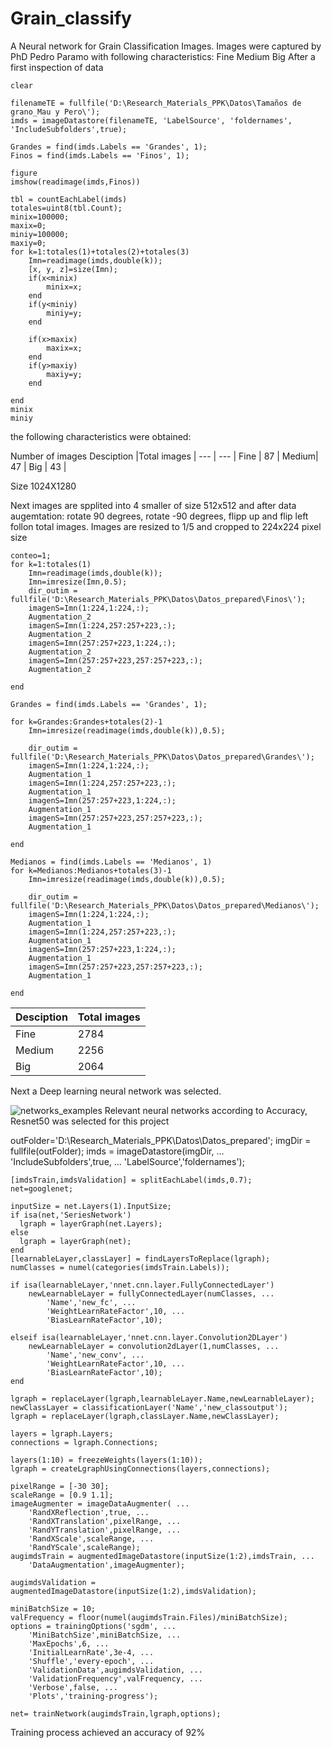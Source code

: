 # Grain_classify
A Neural network for Grain Classification Images. Images were captured by PhD Pedro Paramo with following characteristics:
Fine
Medium
Big
After a first inspection of data 
```
clear

filenameTE = fullfile('D:\Research_Materials_PPK\Datos\Tamaños de grano_Mau y Pero\');
imds = imageDatastore(filenameTE, 'LabelSource', 'foldernames', 'IncludeSubfolders',true);

Grandes = find(imds.Labels == 'Grandes', 1);
Finos = find(imds.Labels == 'Finos', 1);

figure
imshow(readimage(imds,Finos))

tbl = countEachLabel(imds)
totales=uint8(tbl.Count);
minix=100000;
maxix=0;
miniy=100000;
maxiy=0;
for k=1:totales(1)+totales(2)+totales(3)
    Imn=readimage(imds,double(k));
    [x, y, z]=size(Imn);
    if(x<minix)
        minix=x;
    end
    if(y<miniy)
        miniy=y;
    end

    if(x>maxix)
        maxix=x;
    end
    if(y>maxiy)
        maxiy=y;
    end

end
minix
miniy
```
the following characteristics were obtained:

  

Number of images
Desciption |Total images | 
--- | --- | 
Fine  | 87 | 
Medium| 47 | 
Big | 43 | 

Size 1024X1280 


Next images are spplited into 4 smaller of size 512x512 and after data augemtation: rotate 90 degrees, rotate -90 degrees, flipp up and flip left follon total images.
Images are resized to 1/5 and cropped to 224x224 pixel size
```
conteo=1;
for k=1:totales(1)
    Imn=readimage(imds,double(k));
    Imn=imresize(Imn,0.5);
    dir_outim = fullfile('D:\Research_Materials_PPK\Datos\Datos_prepared\Finos\');
    imagenS=Imn(1:224,1:224,:);
    Augmentation_2
    imagenS=Imn(1:224,257:257+223,:);
    Augmentation_2
    imagenS=Imn(257:257+223,1:224,:);
    Augmentation_2
    imagenS=Imn(257:257+223,257:257+223,:);
    Augmentation_2

end

Grandes = find(imds.Labels == 'Grandes', 1);

for k=Grandes:Grandes+totales(2)-1
    Imn=imresize(readimage(imds,double(k)),0.5);

    dir_outim = fullfile('D:\Research_Materials_PPK\Datos\Datos_prepared\Grandes\');
    imagenS=Imn(1:224,1:224,:);
    Augmentation_1
    imagenS=Imn(1:224,257:257+223,:);
    Augmentation_1
    imagenS=Imn(257:257+223,1:224,:);
    Augmentation_1
    imagenS=Imn(257:257+223,257:257+223,:);
    Augmentation_1

end

Medianos = find(imds.Labels == 'Medianos', 1)
for k=Medianos:Medianos+totales(3)-1
    Imn=imresize(readimage(imds,double(k)),0.5);
    
    dir_outim = fullfile('D:\Research_Materials_PPK\Datos\Datos_prepared\Medianos\');
    imagenS=Imn(1:224,1:224,:);
    Augmentation_1
    imagenS=Imn(1:224,257:257+223,:);
    Augmentation_1
    imagenS=Imn(257:257+223,1:224,:);
    Augmentation_1
    imagenS=Imn(257:257+223,257:257+223,:);
    Augmentation_1

end
```


Desciption |Total images | 
--- | --- | 
Fine  | 2784 | 
Medium| 2256 | 
Big | 2064 | 

Next a Deep learning neural network was selected.


![networks_examples](https://user-images.githubusercontent.com/44585823/171680445-4b4e076c-6f8f-4df0-9a3f-3a589c283d70.png)
Relevant neural networks according to Accuracy, Resnet50 was selected for this project





outFolder='D:\Research_Materials_PPK\Datos\Datos_prepared';
imgDir = fullfile(outFolder);
imds = imageDatastore(imgDir, ...
    'IncludeSubfolders',true, ...
    'LabelSource','foldernames');

```
[imdsTrain,imdsValidation] = splitEachLabel(imds,0.7);
net=googlenet;

inputSize = net.Layers(1).InputSize;
if isa(net,'SeriesNetwork') 
  lgraph = layerGraph(net.Layers); 
else
  lgraph = layerGraph(net);
end 
[learnableLayer,classLayer] = findLayersToReplace(lgraph);
numClasses = numel(categories(imdsTrain.Labels));

if isa(learnableLayer,'nnet.cnn.layer.FullyConnectedLayer')
    newLearnableLayer = fullyConnectedLayer(numClasses, ...
        'Name','new_fc', ...
        'WeightLearnRateFactor',10, ...
        'BiasLearnRateFactor',10);
    
elseif isa(learnableLayer,'nnet.cnn.layer.Convolution2DLayer')
    newLearnableLayer = convolution2dLayer(1,numClasses, ...
        'Name','new_conv', ...
        'WeightLearnRateFactor',10, ...
        'BiasLearnRateFactor',10);
end

lgraph = replaceLayer(lgraph,learnableLayer.Name,newLearnableLayer);
newClassLayer = classificationLayer('Name','new_classoutput');
lgraph = replaceLayer(lgraph,classLayer.Name,newClassLayer);

layers = lgraph.Layers;
connections = lgraph.Connections;

layers(1:10) = freezeWeights(layers(1:10));
lgraph = createLgraphUsingConnections(layers,connections);

pixelRange = [-30 30];
scaleRange = [0.9 1.1];
imageAugmenter = imageDataAugmenter( ...
    'RandXReflection',true, ...
    'RandXTranslation',pixelRange, ...
    'RandYTranslation',pixelRange, ...
    'RandXScale',scaleRange, ...
    'RandYScale',scaleRange);
augimdsTrain = augmentedImageDatastore(inputSize(1:2),imdsTrain, ...
    'DataAugmentation',imageAugmenter);

augimdsValidation = augmentedImageDatastore(inputSize(1:2),imdsValidation);

miniBatchSize = 10;
valFrequency = floor(numel(augimdsTrain.Files)/miniBatchSize);
options = trainingOptions('sgdm', ...
    'MiniBatchSize',miniBatchSize, ...
    'MaxEpochs',6, ...
    'InitialLearnRate',3e-4, ...
    'Shuffle','every-epoch', ...
    'ValidationData',augimdsValidation, ...
    'ValidationFrequency',valFrequency, ...
    'Verbose',false, ...
    'Plots','training-progress');
    
net= trainNetwork(augimdsTrain,lgraph,options);
```

Training process achieved an accuracy of 92%





